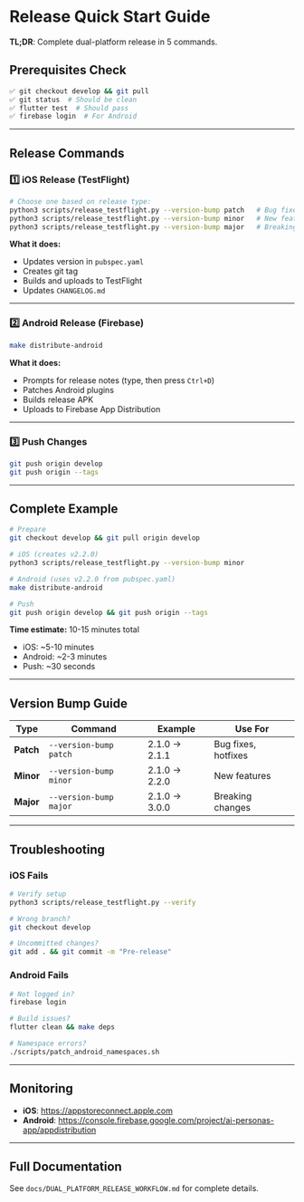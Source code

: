 # Release Quick Start Guide

**TL;DR**: Complete dual-platform release in 5 commands.

## Prerequisites Check

```bash
✅ git checkout develop && git pull
✅ git status  # Should be clean
✅ flutter test  # Should pass
✅ firebase login  # For Android
```

---

## Release Commands

### 1️⃣ iOS Release (TestFlight)

```bash
# Choose one based on release type:
python3 scripts/release_testflight.py --version-bump patch   # Bug fixes
python3 scripts/release_testflight.py --version-bump minor   # New features
python3 scripts/release_testflight.py --version-bump major   # Breaking changes
```

**What it does:**
- Updates version in `pubspec.yaml`
- Creates git tag
- Builds and uploads to TestFlight
- Updates `CHANGELOG.md`

---

### 2️⃣ Android Release (Firebase)

```bash
make distribute-android
```

**What it does:**
- Prompts for release notes (type, then press `Ctrl+D`)
- Patches Android plugins
- Builds release APK
- Uploads to Firebase App Distribution

---

### 3️⃣ Push Changes

```bash
git push origin develop
git push origin --tags
```

---

## Complete Example

```bash
# Prepare
git checkout develop && git pull origin develop

# iOS (creates v2.2.0)
python3 scripts/release_testflight.py --version-bump minor

# Android (uses v2.2.0 from pubspec.yaml)
make distribute-android

# Push
git push origin develop && git push origin --tags
```

**Time estimate:** 10-15 minutes total
- iOS: ~5-10 minutes
- Android: ~2-3 minutes
- Push: ~30 seconds

---

## Version Bump Guide

| Type | Command | Example | Use For |
|------|---------|---------|---------|
| **Patch** | `--version-bump patch` | 2.1.0 → 2.1.1 | Bug fixes, hotfixes |
| **Minor** | `--version-bump minor` | 2.1.0 → 2.2.0 | New features |
| **Major** | `--version-bump major` | 2.1.0 → 3.0.0 | Breaking changes |

---

## Troubleshooting

### iOS Fails
```bash
# Verify setup
python3 scripts/release_testflight.py --verify

# Wrong branch?
git checkout develop

# Uncommitted changes?
git add . && git commit -m "Pre-release"
```

### Android Fails
```bash
# Not logged in?
firebase login

# Build issues?
flutter clean && make deps

# Namespace errors?
./scripts/patch_android_namespaces.sh
```

---

## Monitoring

- **iOS**: https://appstoreconnect.apple.com
- **Android**: https://console.firebase.google.com/project/ai-personas-app/appdistribution

---

## Full Documentation

See `docs/DUAL_PLATFORM_RELEASE_WORKFLOW.md` for complete details.


